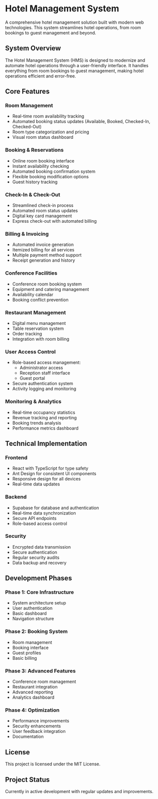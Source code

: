 # Hotel Management System

A comprehensive hotel management solution built with modern web technologies. This system streamlines hotel operations, from room bookings to guest management and beyond.

## System Overview

The Hotel Management System (HMS) is designed to modernize and automate hotel operations through a user-friendly interface. It handles everything from room bookings to guest management, making hotel operations efficient and error-free.

## Core Features

### Room Management
- Real-time room availability tracking
- Automated booking status updates (Available, Booked, Checked-In, Checked-Out)
- Room type categorization and pricing
- Visual room status dashboard

### Booking & Reservations
- Online room booking interface
- Instant availability checking
- Automated booking confirmation system
- Flexible booking modification options
- Guest history tracking

### Check-In & Check-Out
- Streamlined check-in process
- Automated room status updates
- Digital key card management
- Express check-out with automated billing

### Billing & Invoicing
- Automated invoice generation
- Itemized billing for all services
- Multiple payment method support
- Receipt generation and history

### Conference Facilities
- Conference room booking system
- Equipment and catering management
- Availability calendar
- Booking conflict prevention

### Restaurant Management
- Digital menu management
- Table reservation system
- Order tracking
- Integration with room billing

### User Access Control
- Role-based access management:
  - Administrator access
  - Reception staff interface
  - Guest portal
- Secure authentication system
- Activity logging and monitoring

### Monitoring & Analytics
- Real-time occupancy statistics
- Revenue tracking and reporting
- Booking trends analysis
- Performance metrics dashboard

## Technical Implementation

### Frontend
- React with TypeScript for type safety
- Ant Design for consistent UI components
- Responsive design for all devices
- Real-time data updates

### Backend
- Supabase for database and authentication
- Real-time data synchronization
- Secure API endpoints
- Role-based access control

### Security
- Encrypted data transmission
- Secure authentication
- Regular security audits
- Data backup and recovery

## Development Phases

### Phase 1: Core Infrastructure
- System architecture setup
- User authentication
- Basic dashboard
- Navigation structure

### Phase 2: Booking System
- Room management
- Booking interface
- Guest profiles
- Basic billing

### Phase 3: Advanced Features
- Conference room management
- Restaurant integration
- Advanced reporting
- Analytics dashboard

### Phase 4: Optimization
- Performance improvements
- Security enhancements
- User feedback integration
- Documentation

## License

This project is licensed under the MIT License.

## Project Status

Currently in active development with regular updates and improvements.
